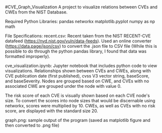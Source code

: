 #CVE_Graph_Visualization
A project to visualize relations between CVEs and CWEs from the NIST Database.

Required Python Libraries: 
pandas 
networkx 
matplotlib.pyplot
numpy as np
math

File Specifications:
recent.csv: Recent taken from the NIST RECENT-CVE datafeed (https://nvd.nist.gov/vuln/data-feeds). Used an online converter (https://data.page/json/csv)
to convert the .json file to CSV file (While this is possible to do through the python pandas library, I found that data was formatted improperly). 

cve_visualization.ipynb: Jupyter notebook that includes python code to view visualizations. Relationships shown between CVEs and CWEs, along with 
CVE publication date (first published), cvss V3 vector string, baseScore, and baseSeverity. Nodes are grouped based on CWE, and CVEs with no associated 
CWE are grouped under the node with value 0. 

The risk score of each CVE is visually shown based on each CVE node's size. To convert the scores into node sizes that would be discernable using 
networkx, scores were multiplied by 10. CWEs, as well as CVEs with no risk score, are displayed with the standard size 20. 

graph.png: sample output of the program (saved as matplotlib figure and then converted to .png file) 
